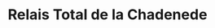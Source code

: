 ---
title: "Relais Total de la Chadenede"
url: /ales/relais-total-de-la-chadenede/
shop: Lebensmittel
---